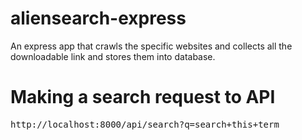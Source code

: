 # aliensearch-express
An express app that crawls the specific websites and collects all the downloadable link and stores them into database.
#  Making a search request to API

<pre>http://localhost:8000/api/search?q=search+this+term</pre>
